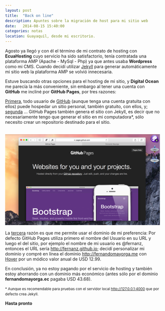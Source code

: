 ```yaml
---
layout: post
title:  "Back on line"
description: Apuntes sobre la migración de host para mi sitio web
date:   2014-08-15 15:40:00
categories: notas
location: Guayaquil, desde mi escritorio.
---
```


Agosto ya llegó y con él el término de mi contrato de hosting con **EcuaHosting** cuyo servicio ha sido satisfactorio, tenía contratada una plataforma AMP (Apache - MySql - Php) ya que antes usaba **Wordpress** como mi CMS. Cuando decidí utilizar [Jekyll](http://jekyllrb.com) para generar automáticamente mi sitio web la plataforma AMP se volvió innecesaria.  

Estuve buscando otras opciones para el hosting de mi sitio, y **Digital Ocean** me parecía la más conveniente, sin embargo al tener una cuenta con **GitHub** me incliné por **GitHub Pages**, por tres razones:

<u>Primera</u>, todo usuario de [GitHub](http://github.com) (aunque tenga una cuenta gratuita con ellos) puede hospedar un sitio personal, también gratuito, con ellos, y; <u>segunda</u> ... GitHub Pages también genera el sitio con Jekyll, es decir que no necesariamente tengo que generar el sitio en mi computadora*, sólo necesito crear un repositorio destinado para el sitio.  

<br />
<section class="fluido">
				<div class="gallery">
				<a href="/assets/GHP.png" title="" data-fluidbox class="col-1"><img src="/assets/GHP.png" alt="" title="" /></a>
				</div>
</section>

La <u>tercera</u> razón es que me permite usar el dominio de mi preferencia: Por defecto GitHub Pages utiliza primero el nombre del Usuario en su URL y luego el del sitio, por ejemplo el nombre de mi usuario es @fernanz, entonces el URL sería http://fernanz.github.io; decidí personalizar mi dominio y compré en línea el dominio http://fernandomayorga.me con [Hover](http://hover.com) por un módico valor anual de USD 12.99.

En conclusión, ya no estoy pagando por el servicio de hosting y también estoy ahorrando con un dominio más económico (antes sólo por el dominio **fernandomayorga.ec** pagaba USD 43.68).


<small>* Aunque es recomendable para pruebas con el servidor local http://127.0.0.1:4000 que por defecto crea Jekyll.</small>  

**Hasta pronto**